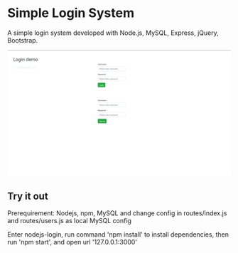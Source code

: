 Simple Login System
=======

A simple login system developed with Node.js, MySQL, Express, jQuery, Bootstrap.

![s](https://raw.githubusercontent.com/Merle-Zhang/LoginSystem/master/login.PNG)


## Try it out

Prerequirement: Nodejs, npm, MySQL and change config in routes/index.js and routes/users.js as local MySQL config

Enter nodejs-login, run command 'npm install' to install dependencies, then run 'npm start', and open url '127.0.0.1:3000'
